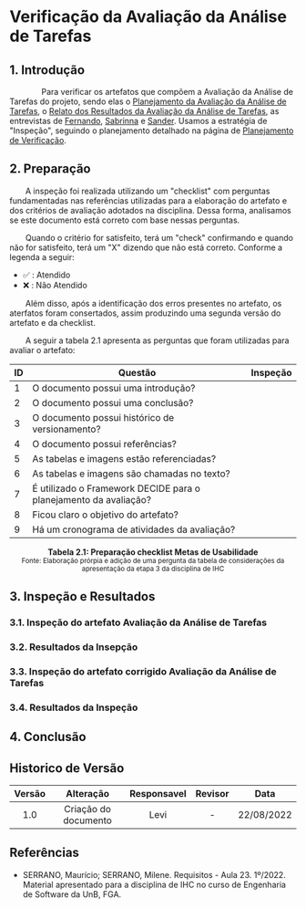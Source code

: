 # Verificação da Avaliação da Análise de Tarefas

## 1. Introdução  
  
&emsp;&emsp;&emsp;&emsp;Para verificar os artefatos que compõem a Avaliação da Análise de Tarefas do projeto, sendo elas o [Planejamento da Avaliação da Análise de Tarefas](../analiseDeTarefas/planejamentoAvaliacao.md), o [Relato dos Resultados da Avaliação da Análise de Tarefas](../analiseDeTarefas/resultados.md), as entrevistas de [Fernando](../analiseDeTarefas/Entrevistas/entrevistaFernando.md), [Sabrinna](../analiseDeTarefas/Entrevistas/entrevistaSabrinna.md) e [Sander](../analiseDeTarefas/Entrevistas/entrevistaSander.md). Usamos a estratégia de "Inspeção", seguindo o planejamento detalhado na página de [Planejamento de Verificação](planejamento.md). 

## 2. Preparação  
  
&emsp;&emsp;A inspeção foi realizada utilizando um "checklist" com perguntas fundamentadas nas referências utilizadas para a elaboração do artefato e dos critérios de avaliação adotados na disciplina. Dessa forma, analisamos se este documento está correto com base nessas perguntas.  

&emsp;&emsp;Quando o critério for satisfeito, terá um "check" confirmando e quando não for satisfeito, terá um "X" dizendo que não está correto. Conforme a legenda a seguir:  

- ✅ : Atendido
- ❌ : Não Atendido  

&emsp;&emsp;Além disso, após a identificação dos erros presentes no artefato, os aterfatos foram consertados, assim produzindo uma segunda versão do artefato e da checklist.  

&emsp;&emsp;A seguir a tabela 2.1 apresenta as perguntas que foram utilizadas para avaliar o artefato:  
  
<center>

|ID|Questão| Inspeção |
|-----------|-------------|-------------|
| 1 | O documento possui uma introdução? ||
| 2 | O documento possui uma conclusão? ||
| 3 | O documento possui histórico de versionamento? ||
| 4 | O documento possui referências? ||
| 5 | As tabelas e imagens estão referenciadas? ||
| 6 | As tabelas e imagens são chamadas no texto? ||
| 7 | É utilizado o Framework DECIDE para o planejamento da avaliação? ||
| 8 | Ficou claro o objetivo do artefato? ||
| 9 | Há um cronograma de atividades da avaliação? ||
  
</center>
  
<figcaption align='center'>
    <b>Tabela 2.1: Preparação checklist Metas de Usabilidade </b>
    <br><small> Fonte: Elaboração prórpia e adição de uma pergunta da tabela de considerações da apresentação da etapa 3 da disciplina de IHC</small>
</figcaption>

## 3. Inspeção e Resultados

### 3.1. Inspeção do artefato Avaliação da Análise de Tarefas

### 3.2. Resultados da Insepção

### 3.3. Inspeção do artefato corrigido Avaliação da Análise de Tarefas

### 3.4. Resultados da Inspeção

## 4. Conclusão

## Historico de Versão 

|    Versão    | Alteração| Responsavel        | Revisor     | Data
| :--------: | :----: | :------------------: | :-------------: |:----:|
| 1.0| Criação do documento | Levi | - | 22/08/2022 |

## Referências

- SERRANO, Maurício; SERRANO, Milene. Requisitos - Aula 23. 1º/2022. Material apresentado para a disciplina de IHC no curso de Engenharia de Software da UnB, FGA.